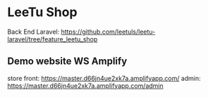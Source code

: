 # LeeTu Shop

Back End Laravel: https://github.com/leetuls/leetu-laravel/tree/feature_leetu_shop

## Demo website WS Amplify

store front: https://master.d66jn4ue2xk7a.amplifyapp.com/
admin: https://master.d66jn4ue2xk7a.amplifyapp.com/admin
